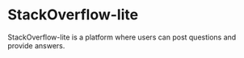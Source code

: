 # StackOverflow-lite

StackOverflow-lite is a platform where users can post questions and provide answers.
